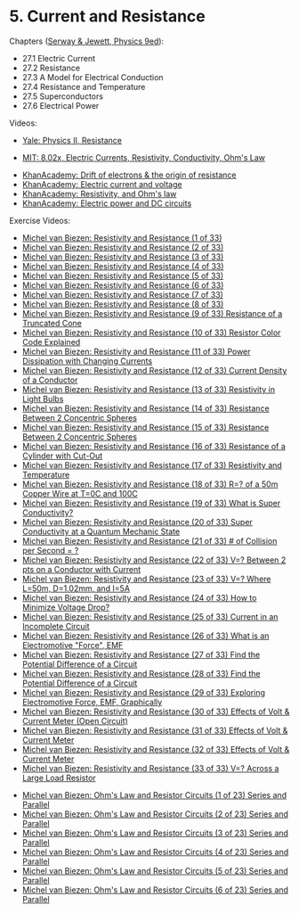 # 5. Current and Resistance

Chapters ([Serway & Jewett, Physics 9ed](https://annas-archive.org/md5/076b2e7e2084a32914bcb8ca29d04f4d)):
- 27.1 Electric Current
- 27.2 Resistance
- 27.3 A Model for Electrical Conduction
- 27.4 Resistance and Temperature
- 27.5 Superconductors
- 27.6 Electrical Power

Videos:
- [Yale: Physics II, Resistance](https://www.youtube.com/watch?v=BvHqgbIVulc&list=PLD07B2225BB40E582)
<!---->
- [MIT: 8.02x, Electric Currents, Resistivity, Conductivity, Ohm's Law](https://www.youtube.com/watch?v=PJqOaHBgr30&list=PLyQSN7X0ro2314mKyUiOILaOC2hk6Pc3j)
<!---->
- [KhanAcademy: Drift of electrons & the origin of resistance](https://www.khanacademy.org/science/in-in-class-12th-physics-india/in-in-current-electricity/x51bd77206da864f3:drift-of-electrons-the-origin-of-resistance/v/drift-velocity-concept-intuition)
- [KhanAcademy: Electric current and voltage](https://www.khanacademy.org/science/in-in-class-12th-physics-india/in-in-current-electricity/in-in-electric-current-and-voltage/v/ee-current)
- [KhanAcademy: Resistivity, and Ohm's law](https://www.khanacademy.org/science/in-in-class-12th-physics-india/in-in-current-electricity/in-in-resistivity-and-ohms-law/v/circuits-part-1)
- [KhanAcademy: Electric power and DC circuits](https://www.khanacademy.org/science/in-in-class-12th-physics-india/in-in-current-electricity/in-in-electric-power-and-dc-circuits/a/circuit-introduction)

Exercise Videos:
- [Michel van Biezen: Resistivity and Resistance (1 of 33)](https://www.youtube.com/watch?v=wkBF2q0fGx4)
- [Michel van Biezen: Resistivity and Resistance (2 of 33)](https://www.youtube.com/watch?v=y3OP1gKy9do)
- [Michel van Biezen: Resistivity and Resistance (3 of 33)](https://www.youtube.com/watch?v=21BaieYts_8)
- [Michel van Biezen: Resistivity and Resistance (4 of 33)](https://www.youtube.com/watch?v=rMGEGh6PZhc)
- [Michel van Biezen: Resistivity and Resistance (5 of 33)](https://www.youtube.com/watch?v=ul0dKL1ye2Y)
- [Michel van Biezen: Resistivity and Resistance (6 of 33)](https://www.youtube.com/watch?v=Si62WNp1bUc)
- [Michel van Biezen: Resistivity and Resistance (7 of 33)](https://www.youtube.com/watch?v=V3cbPIxHpeU)
- [Michel van Biezen: Resistivity and Resistance (8 of 33)](https://www.youtube.com/watch?v=AUPK0r_IXwc)
- [Michel van Biezen: Resistivity and Resistance (9 of 33) Resistance of a Truncated Cone](https://www.youtube.com/watch?v=XDJEKeoEsbg)
- [Michel van Biezen: Resistivity and Resistance (10 of 33) Resistor Color Code Explained](https://www.youtube.com/watch?v=pnyhYYD3YNI)
- [Michel van Biezen: Resistivity and Resistance (11 of 33) Power Dissipation with Changing Currents](https://www.youtube.com/watch?v=Q7w4obXYHeI)
- [Michel van Biezen: Resistivity and Resistance (12 of 33) Current Density of a Conductor](https://www.youtube.com/watch?v=IWrrZ42dfVg)
- [Michel van Biezen: Resistivity and Resistance (13 of 33) Resistivity in Light Bulbs](https://www.youtube.com/watch?v=Nw8N7K9xzhg)
- [Michel van Biezen: Resistivity and Resistance (14 of 33) Resistance Between 2 Concentric Spheres](https://www.youtube.com/watch?v=Rr5odLTUUdM)
- [Michel van Biezen: Resistivity and Resistance (15 of 33) Resistance Between 2 Concentric Spheres](https://www.youtube.com/watch?v=iobRV3gjBFM)
- [Michel van Biezen: Resistivity and Resistance (16 of 33) Resistance of a Cylinder with Cut-Out](https://www.youtube.com/watch?v=nTZlU7PxAmM)
- [Michel van Biezen: Resistivity and Resistance (17 of 33) Resistivity and Temperature](https://www.youtube.com/watch?v=6YHdw0Wz788)
- [Michel van Biezen: Resistivity and Resistance (18 of 33) R=? of a 50m Copper Wire at T=0C and 100C](https://www.youtube.com/watch?v=SoJPNokD0Y0)
- [Michel van Biezen: Resistivity and Resistance (19 of 33) What is Super Conductivity?](https://www.youtube.com/watch?v=qDTMIb-LOb8)
- [Michel van Biezen: Resistivity and Resistance (20 of 33) Super Conductivity at a Quantum Mechanic State](https://www.youtube.com/watch?v=jM0WIOPIbeY)
- [Michel van Biezen: Resistivity and Resistance (21 of 33) # of Collision per Second = ?](https://www.youtube.com/watch?v=ZkcIdAcxn3g)
- [Michel van Biezen: Resistivity and Resistance (22 of 33) V=? Between 2 pts on a Conductor with Current](https://www.youtube.com/watch?v=Glp_DrGRbV8)
- [Michel van Biezen: Resistivity and Resistance (23 of 33) V=? Where L=50m, D=1.02mm, and I=5A](https://www.youtube.com/watch?v=TbLmNYk8Q1M)
- [Michel van Biezen: Resistivity and Resistance (24 of 33) How to Minimize Voltage Drop?](https://www.youtube.com/watch?v=yRYYp-Sv-mE)
- [Michel van Biezen: Resistivity and Resistance (25 of 33) Current in an Incomplete Circuit](https://www.youtube.com/watch?v=D-flVkMXACM)
- [Michel van Biezen: Resistivity and Resistance (26 of 33) What is an Electromotive "Force", EMF](https://www.youtube.com/watch?v=nVwr7ImNbzs)
- [Michel van Biezen: Resistivity and Resistance (27 of 33) Find the Potential Difference of a Circuit](https://www.youtube.com/watch?v=6B2KZnbB7-8)
- [Michel van Biezen: Resistivity and Resistance (28 of 33) Find the Potential Difference of a Circuit](https://www.youtube.com/watch?v=OnRhj_iBYpo)
- [Michel van Biezen: Resistivity and Resistance (29 of 33) Exploring Electromotive Force, EMF, Graphically](https://www.youtube.com/watch?v=DbVRU1K0xaQ)
- [Michel van Biezen: Resistivity and Resistance (30 of 33) Effects of Volt & Current Meter (Open Circuit)](https://www.youtube.com/watch?v=4uY0tdrcd3Y)
- [Michel van Biezen: Resistivity and Resistance (31 of 33) Effects of Volt & Current Meter](https://www.youtube.com/watch?v=nPp5jRGWz_A)
- [Michel van Biezen: Resistivity and Resistance (32 of 33) Effects of Volt & Current Meter](https://www.youtube.com/watch?v=oQcZBAz3qiE)
- [Michel van Biezen: Resistivity and Resistance (33 of 33) V=? Across a Large Load Resistor](https://www.youtube.com/watch?v=RUq1zzmGuSg)
<!---->
- [Michel van Biezen: Ohm's Law and Resistor Circuits (1 of 23) Series and Parallel](https://www.youtube.com/watch?v=GcQeEXYXpww&list=PLX2gX-ftPVXXSnzVqN0lldRssT6HdypN0)
- [Michel van Biezen: Ohm's Law and Resistor Circuits (2 of 23) Series and Parallel](https://www.youtube.com/watch?v=DJmBY1zeD48&list=PLX2gX-ftPVXXSnzVqN0lldRssT6HdypN0)
- [Michel van Biezen: Ohm's Law and Resistor Circuits (3 of 23) Series and Parallel](https://www.youtube.com/watch?v=z-pjDVDKU50&list=PLX2gX-ftPVXXSnzVqN0lldRssT6HdypN0)
- [Michel van Biezen: Ohm's Law and Resistor Circuits (4 of 23) Series and Parallel](https://www.youtube.com/watch?v=YsZyEMs3hic&list=PLX2gX-ftPVXXSnzVqN0lldRssT6HdypN0)
- [Michel van Biezen: Ohm's Law and Resistor Circuits (5 of 23) Series and Parallel](https://www.youtube.com/watch?v=4-K4JwyHAEw&list=PLX2gX-ftPVXXSnzVqN0lldRssT6HdypN0)
- [Michel van Biezen: Ohm's Law and Resistor Circuits (6 of 23) Series and Parallel](https://www.youtube.com/watch?v=V377QZbWmbg&list=PLX2gX-ftPVXXSnzVqN0lldRssT6HdypN0)